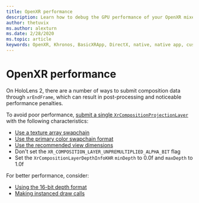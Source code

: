```yaml
---
title: OpenXR performance
description: Learn how to debug the GPU performance of your OpenXR mixed reality applications.
author: thetuvix
ms.author: alexturn
ms.date: 2/28/2020
ms.topic: article
keywords: OpenXR, Khronos, BasicXRApp, DirectX, native, native app, custom engine, middleware, performance, optimization, GPU debugging, RenderDoc, PIX
---
```


# OpenXR performance

On HoloLens 2, there are a number of ways to submit composition data through `xrEndFrame`, which can result in post-processing and noticeable performance penalties.

To avoid poor performance, [submit a single `XrCompositionProjectionLayer`](openxr-best-practices.md#use-a-single-projection-layer) with the following characteristics:

* [Use a texture array swapchain](openxr-best-practices.md#render-with-texture-array-and-vprt)
* [Use the primary color swapchain format](openxr-best-practices.md#select-a-swapchain-format)
* [Use the recommended view dimensions](openxr-best-practices.md#render-with-recommended-rendering-parameters-and-frame-timing)
* Don't set the `XR_COMPOSITION_LAYER_UNPREMULTIPLIED_ALPHA_BIT` flag
* Set the `XrCompositionLayerDepthInfoKHR` `minDepth` to 0.0f and `maxDepth` to 1.0f

For better performance, consider:

* [Using the 16-bit depth format](openxr-best-practices.md#choose-a-reasonable-depth-range)
* [Making instanced draw calls](openxr-best-practices.md#render-with-texture-array-and-vprt)
